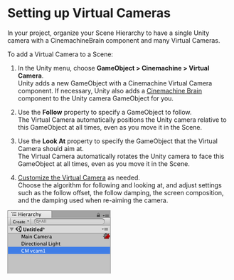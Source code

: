 # Setting up Virtual Cameras

In your project, organize your Scene Hierarchy to have a single Unity camera with a CinemachineBrain component and many Virtual Cameras.

To add a Virtual Camera to a Scene:

1. In the Unity menu, choose __GameObject > Cinemachine > Virtual Camera__. <br/>Unity adds a new GameObject with a Cinemachine Virtual Camera component. If necessary, Unity also adds a [Cinemachine Brain](CinemachineBrainProperties.html) component to the Unity camera GameObject for you.

2. Use the __Follow__ property to specify a GameObject to follow. <br/>The Virtual Camera automatically positions the Unity camera relative to this GameObject at all times, even as you move it in the Scene.

3. Use the __Look At__ property to specify the GameObject that the Virtual Camera should aim at. <br/>The Virtual Camera automatically rotates the Unity camera to face this GameObject at all times, even as you move it in the Scene.

4. [Customize the Virtual Camera](CinemachineVirtualCamera.html) as needed. <br/>Choose the algorithm for following and looking at, and adjust settings such as the follow offset, the follow damping, the screen composition, and the damping used when re-aiming the camera.

![Adding a Virtual Camera to a Scene. Note the Cinemachine Brain icon next to the Main Camera.](images/CinemachineNewVCam.png)

